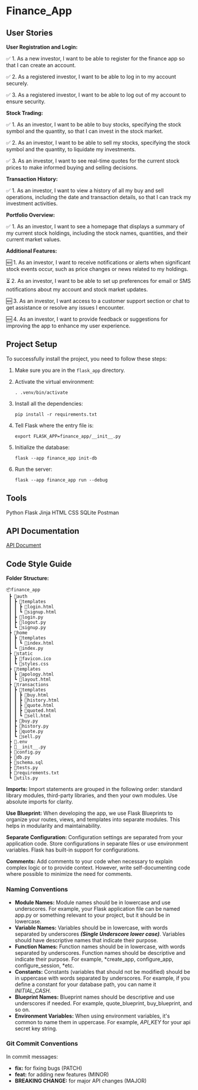 # Finance_App

## User Stories

**User Registration and Login:**

✅ 1. As a new investor, I want to be able to register for the finance app so that I can create an account.

✅ 2. As a registered investor, I want to be able to log in to my account securely.

✅ 3. As a registered investor, I want to be able to log out of my account to ensure security.

**Stock Trading:**

✅ 1. As an investor, I want to be able to buy stocks, specifying the stock symbol and the quantity, so that I can invest in the stock market.

✅ 2. As an investor, I want to be able to sell my stocks, specifying the stock symbol and the quantity, to liquidate my investments.

✅ 3. As an investor, I want to see real-time quotes for the current stock prices to make informed buying and selling decisions.

**Transaction History:**

✅ 1. As an investor, I want to view a history of all my buy and sell operations, including the date and transaction details, so that I can track my investment activities.

**Portfolio Overview:**

✅ 1. As an investor, I want to see a homepage that displays a summary of my current stock holdings, including the stock names, quantities, and their current market values.

**Additional Features:**

🆕 1. As an investor, I want to receive notifications or alerts when significant stock events occur, such as price changes or news related to my holdings.

⏳ 2. As an investor, I want to be able to set up preferences for email or SMS notifications about my account and stock market updates.

🆕 3. As an investor, I want access to a customer support section or chat to get assistance or resolve any issues I encounter.

🆕 4. As an investor, I want to provide feedback or suggestions for improving the app to enhance my user experience.

## Project Setup

To successfully install the project, you need to follow these steps:

1. Make sure you are in the `flask_app` directory.
2. Activate the virtual environment:
   ```
   . .venv/bin/activate
   ```
3. Install all the dependencies:
   ```
   pip install -r requirements.txt
   ```
4. Tell Flask where the entry file is:
   ```
   export FLASK_APP=finance_app/__init__.py
   ```
5. Initialize the database:
   ```
   flask --app finance_app init-db
   ```
6. Run the server:

   ```
   flask --app finance_app run --debug
   ```

## Tools

Python Flask Jinja HTML CSS SQLite Postman

## API Documentation

[API Document](API_Doc.pdf)

## Code Style Guide

**Folder Structure:**

```
📦finance_app
 ┣ 📂auth
 ┃ ┣ 📂templates
 ┃ ┃ ┣ 📜login.html
 ┃ ┃ ┗ 📜signup.html
 ┃ ┣ 📜login.py
 ┃ ┣ 📜logout.py
 ┃ ┗ 📜signup.py
 ┣ 📂home
 ┃ ┣ 📂templates
 ┃ ┃ ┗ 📜index.html
 ┃ ┗ 📜index.py
 ┣ 📂static
 ┃ ┣ 📜favicon.ico
 ┃ ┗ 📜styles.css
 ┣ 📂templates
 ┃ ┣ 📜apology.html
 ┃ ┗ 📜layout.html
 ┣ 📂transactions
 ┃ ┣ 📂templates
 ┃ ┃ ┣ 📜buy.html
 ┃ ┃ ┣ 📜history.html
 ┃ ┃ ┣ 📜quote.html
 ┃ ┃ ┣ 📜quoted.html
 ┃ ┃ ┗ 📜sell.html
 ┃ ┣ 📜buy.py
 ┃ ┣ 📜history.py
 ┃ ┣ 📜quote.py
 ┃ ┗ 📜sell.py
 ┣ 📜.env
 ┣ 📜__init__.py
 ┣ 📜config.py
 ┣ 📜db.py
 ┣ 📜schema.sql
 ┣ 📜tests.py
 ┣ 📜requirements.txt
 ┗ 📜utils.py
```

**Imports:** Import statements are grouped in the following order: standard library modules, third-party libraries, and then your own modules. Use absolute imports for clarity.

**Use Blueprint:** When developing the app, we use Flask Blueprints to organize your routes, views, and templates into separate modules. This helps in modularity and maintainability.

**Separate Configuration:** Configuration settings are separated from your application code. Store configurations in separate files or use environment variables. Flask has built-in support for configurations.

**Comments:** Add comments to your code when necessary to explain complex logic or to provide context. However, write self-documenting code where possible to minimize the need for comments.

### Naming Conventions

- **Module Names:** Module names should be in lowercase and use underscores. For example, your Flask application file can be named app.py or something relevant to your project, but it should be in lowercase.
- **Variable Names:** Variables should be in lowercase, with words separated by underscores **_(Single Underscore lower case)_**. Variables should have descriptive names that indicate their purpose.
- **Function Names:** Function names should be in lowercase, with words separated by underscores. Function names should be descriptive and indicate their purpose. For example, *create_app, configure_app, configure_session, *etc.
- **Constants:** Constants (variables that should not be modified) should be in uppercase with words separated by underscores. For example, if you define a constant for your database path, you can name it _INITIAL_CASH_.
- **Blueprint Names:** Blueprint names should be descriptive and use underscores if needed. For example, quote_blueprint, buy_blueprint, and so on.
- **Environment Variables:** When using environment variables, it's common to name them in uppercase. For example, _API_KEY_ for your api secret key string.

### Git Commit Conventions

In commit messages:

- **fix:** for fixing bugs (PATCH)
- **feat:** for adding new features (MINOR)
- **BREAKING CHANGE:** for major API changes (MAJOR)

